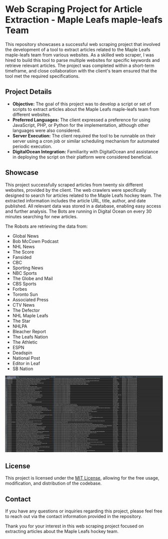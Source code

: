 # Web Scraping Project for Article Extraction - Maple Leafs maple-leafs Team

This repository showcases a successful web scraping project that involved the development of a tool to extract articles related to the Maple Leafs maple-leafs team from various websites. As a skilled web scraper, I was hired to build this tool to parse multiple websites for specific keywords and retrieve relevant articles. The project was completed within a short-term timeframe, and close collaboration with the client's team ensured that the tool met the required specifications.

## Project Details

- **Objective:** The goal of this project was to develop a script or set of scripts to extract articles about the Maple Leafs maple-leafs team from different websites.
- **Preferred Languages:** The client expressed a preference for using JavaScript, PHP, or Python for the implementation, although other languages were also considered.
- **Server Execution:** The client required the tool to be runnable on their server using a cron job or similar scheduling mechanism for automated periodic execution.
- **DigitalOcean Integration:** Familiarity with DigitalOcean and assistance in deploying the script on their platform were considered beneficial.

## Showcase

This project successfully scraped articles from twenty six different websites, provided by the client. The web crawlers were specifically designed to search for articles related to the Maple Leafs hockey team. The extracted information includes the article URL, title, author, and date published. All relevant data was stored in a database, enabling easy access and further analysis. The Bots are running in Digital Ocean on every 30 minutes searching for new articles.

The Robots are retrieving the data from:

- Global News
- Bob McCown Podcast
- NHL News
- The Score
- Fansided
- CBC
- Sporting News
- NBC Sports
- The Globe and Mail
- CBS Sports
- Forbes
- Toronto Sun
- Associated Press
- CTV News
- The Defector
- NHL Maple Leafs
- The Star
- NHLPA
- Bleacher Report
- The Leafs Nation
- The Athletic
- ESPN
- Deadspin
- National Post
- Editor in Leaf
- SB Nation

![Items](result.jpeg)

## License

This project is licensed under the [MIT License](LICENSE), allowing for the free usage, modification, and distribution of the codebase.

## Contact

If you have any questions or inquiries regarding this project, please feel free to reach out via the contact information provided in the repository.

Thank you for your interest in this web scraping project focused on extracting articles about the Maple Leafs hockey team.

